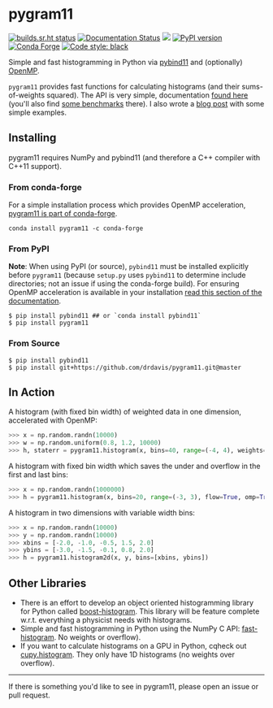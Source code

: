 # pygram11

[![builds.sr.ht status](https://builds.sr.ht/~ddavis/pygram11.svg)](https://builds.sr.ht/~ddavis/pygram11?)
[![Documentation Status](https://readthedocs.org/projects/pygram11/badge/?version=stable)](https://pygram11.readthedocs.io/en/stable/?badge=stable)
![](https://img.shields.io/pypi/pyversions/pygram11.svg?colorB=blue&style=flat)
[![PyPI version](https://img.shields.io/pypi/v/pygram11.svg?colorB=486b87&style=flat)](https://pypi.org/project/pygram11/)
[![Conda Forge](https://img.shields.io/conda/vn/conda-forge/pygram11.svg?colorB=486b87&style=flat)](https://anaconda.org/conda-forge/pygram11)
[![Code style: black](https://img.shields.io/badge/code%20style-black-000000.svg)](https://github.com/ambv/black)

Simple and fast histogramming in Python via
[pybind11](https://github.com/pybind/pybind11) and (optionally)
[OpenMP](https://www.openmp.org/).

`pygram11` provides fast functions for calculating histograms (and
their sums-of-weights squared). The API is very simple, documentation
[found here](https://pygram11.readthedocs.io/) (you'll also find [some
benchmarks](https://pygram11.readthedocs.io/en/stable/purpose.html#some-benchmarks)
there). I also wrote a [blog
post](https://ddavis.io/posts/introducing-pygram11/) with some simple
examples.

## Installing

pygram11 requires NumPy and pybind11 (and therefore a C++ compiler
with C++11 support).

### From conda-forge

For a simple installation process which provides OpenMP acceleration,
[pygram11 is part of
conda-forge](https://anaconda.org/conda-forge/pygram11).

```none
conda install pygram11 -c conda-forge
```
### From PyPI

**Note**: When using PyPI (or source), `pybind11` must be installed
explicitly before `pygram11` (because `setup.py` uses `pybind11` to
determine include directories; not an issue if using the conda-forge
build). For ensuring OpenMP acceleration is available in your
installation [read this section of the
documentation](https://pygram11.readthedocs.io/en/stable/omp.html).

```none
$ pip install pybind11 ## or `conda install pybind11`
$ pip install pygram11
```

### From Source

```none
$ pip install pybind11
$ pip install git+https://github.com/drdavis/pygram11.git@master
```

## In Action

A histogram (with fixed bin width) of weighted data in one dimension,
accelerated with OpenMP:

```python
>>> x = np.random.randn(10000)
>>> w = np.random.uniform(0.8, 1.2, 10000)
>>> h, staterr = pygram11.histogram(x, bins=40, range=(-4, 4), weights=w, omp=True)
```

A histogram with fixed bin width which saves the under and overflow in
the first and last bins:

```python
>>> x = np.random.randn(1000000)
>>> h = pygram11.histogram(x, bins=20, range=(-3, 3), flow=True, omp=True)
```

A histogram in two dimensions with variable width bins:

```python
>>> x = np.random.randn(10000)
>>> y = np.random.randn(10000)
>>> xbins = [-2.0, -1.0, -0.5, 1.5, 2.0]
>>> ybins = [-3.0, -1.5, -0.1, 0.8, 2.0]
>>> h = pygram11.histogram2d(x, y, bins=[xbins, ybins])
```

## Other Libraries

- There is an effort to develop an object oriented histogramming
  library for Python called
  [boost-histogram](https://indico.cern.ch/event/803122/contributions/3339214/attachments/1830213/2997039/bhandhist.pdf). This
  library will be feature complete w.r.t. everything a physicist needs
  with histograms.
- Simple and fast histogramming in Python using the NumPy C API:
  [fast-histogram](https://github.com/astrofrog/fast-histogram). No
  weights or overflow).
- If you want to calculate histograms on a GPU in Python, cqheck out
  [cupy.histogram](https://docs-cupy.chainer.org/en/stable/reference/generated/cupy.histogram.html#cupy.histogram). They
  only have 1D histograms (no weights over overflow).

---

If there is something you'd like to see in pygram11, please open an
issue or pull request.
